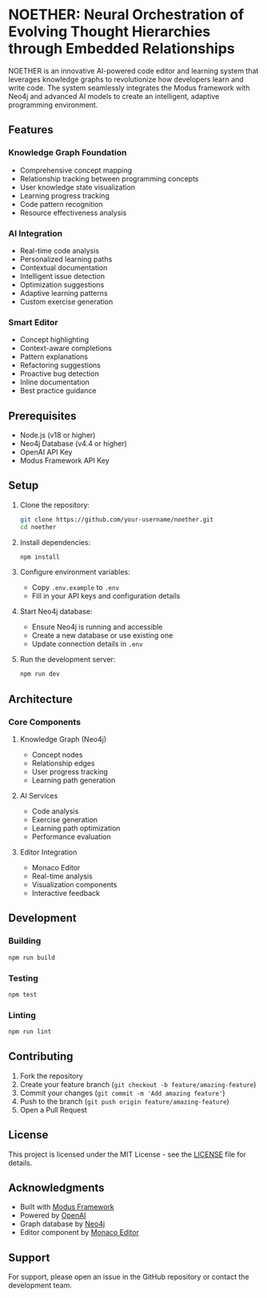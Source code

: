 # NOETHER: Neural Orchestration of Evolving Thought Hierarchies through Embedded Relationships

NOETHER is an innovative AI-powered code editor and learning system that leverages knowledge graphs to revolutionize how developers learn and write code. The system seamlessly integrates the Modus framework with Neo4j and advanced AI models to create an intelligent, adaptive programming environment.

## Features

### Knowledge Graph Foundation
- Comprehensive concept mapping
- Relationship tracking between programming concepts
- User knowledge state visualization
- Learning progress tracking
- Code pattern recognition
- Resource effectiveness analysis

### AI Integration
- Real-time code analysis
- Personalized learning paths
- Contextual documentation
- Intelligent issue detection
- Optimization suggestions
- Adaptive learning patterns
- Custom exercise generation

### Smart Editor
- Concept highlighting
- Context-aware completions
- Pattern explanations
- Refactoring suggestions
- Proactive bug detection
- Inline documentation
- Best practice guidance

## Prerequisites

- Node.js (v18 or higher)
- Neo4j Database (v4.4 or higher)
- OpenAI API Key
- Modus Framework API Key

## Setup

1. Clone the repository:
   ```bash
   git clone https://github.com/your-username/noether.git
   cd noether
   ```

2. Install dependencies:
   ```bash
   npm install
   ```

3. Configure environment variables:
   - Copy `.env.example` to `.env`
   - Fill in your API keys and configuration details

4. Start Neo4j database:
   - Ensure Neo4j is running and accessible
   - Create a new database or use existing one
   - Update connection details in `.env`

5. Run the development server:
   ```bash
   npm run dev
   ```

## Architecture

### Core Components

1. Knowledge Graph (Neo4j)
   - Concept nodes
   - Relationship edges
   - User progress tracking
   - Learning path generation

2. AI Services
   - Code analysis
   - Exercise generation
   - Learning path optimization
   - Performance evaluation

3. Editor Integration
   - Monaco Editor
   - Real-time analysis
   - Visualization components
   - Interactive feedback

## Development

### Building

```bash
npm run build
```

### Testing

```bash
npm test
```

### Linting

```bash
npm run lint
```

## Contributing

1. Fork the repository
2. Create your feature branch (`git checkout -b feature/amazing-feature`)
3. Commit your changes (`git commit -m 'Add amazing feature'`)
4. Push to the branch (`git push origin feature/amazing-feature`)
5. Open a Pull Request

## License

This project is licensed under the MIT License - see the [LICENSE](LICENSE) file for details.

## Acknowledgments

- Built with [Modus Framework](https://modus.io)
- Powered by [OpenAI](https://openai.com)
- Graph database by [Neo4j](https://neo4j.com)
- Editor component by [Monaco Editor](https://microsoft.github.io/monaco-editor/)

## Support

For support, please open an issue in the GitHub repository or contact the development team. 